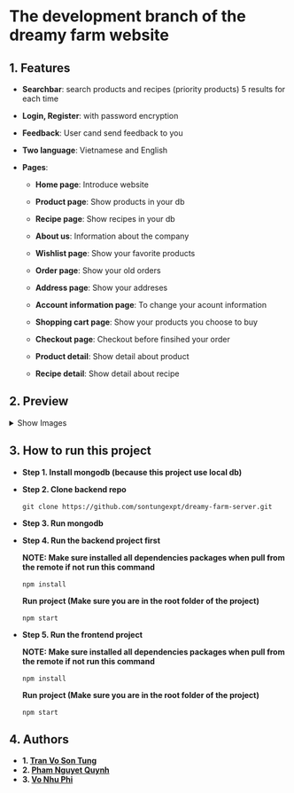 # The development branch of the dreamy farm website

## 1. Features

- **Searchbar**: search products and recipes (priority products) 5 results for
each time

- **Login, Register**: with password encryption

- **Feedback**: User cand send feedback to you

- **Two language**: Vietnamese and English

- **Pages**:

  - **Home page**: Introduce website

  - **Product page**: Show products in your db

  - **Recipe page**: Show recipes in your db

  - **About us**: Information about the company

  - **Wishlist page**: Show your favorite products

  - **Order page**: Show your old orders

  - **Address page**: Show your addreses

  - **Account information page**: To change your acount information

  - **Shopping cart page**: Show your products you choose to buy

  - **Checkout page**: Checkout before finsihed your order

  - **Product detail**: Show detail about product

  - **Recipe detail**: Show detail about recipe

## 2. Preview

<details>
  <summary>Show Images</summary>

  ![Preview 1](./gitsources/previews/dreamy_farm_1.png)
  ![Preview 2](./gitsources/previews/dreamy_farm_2.png)
  ![Preview 3](./gitsources/previews/dreamy_farm_3.png)
  ![Preview 4](./gitsources/previews/dreamy_farm_4.png)
  ![Preview 5](./gitsources/previews/dreamy_farm_5.png)
  ![Preview 6](./gitsources/previews/dreamy_farm_6.png)
  ![Preview 7](./gitsources/previews/dreamy_farm_7.png)
  ![Preview 8](./gitsources/previews/dreamy_farm_8.png)
  ![Preview 9](./gitsources/previews/dreamy_farm_9.png)
  ![Preview 10](./gitsources/previews/dreamy_farm_10.png)
  ![Preview 11](./gitsources/previews/dreamy_farm_11.png)
  ![Preview 12](./gitsources/previews/dreamy_farm_12.png)
  ![Preview 14](./gitsources/previews/dreamy_farm_14.png)
  ![Preview 15](./gitsources/previews/dreamy_farm_15.png)
  ![Preview 17](./gitsources/previews/dreamy_farm_17.png)

</details>

## 3. How to run this project

- **Step 1. Install mongodb (because this project use local db)**

- **Step 2. Clone backend repo**

  ```
  git clone https://github.com/sontungexpt/dreamy-farm-server.git
  ```

- **Step 3. Run mongodb**

- **Step 4. Run the backend project first**

  **NOTE: Make sure installed all dependencies packages when pull from the remote if not run this command**

  ```
  npm install
  ```

  **Run project (Make sure you are in the root folder of the project)**

  ```
  npm start
  ```

- **Step 5. Run the frontend project**

  **NOTE: Make sure installed all dependencies packages when pull from the remote if not run this command**

  ```
  npm install
  ```

  **Run project (Make sure you are in the root folder of the project)**

  ```
  npm start
  ```


## 4. Authors

- **1. [Tran Vo Son Tung](https://github.com/sontungexpt)**
- **2. [Pham Nguyet Quynh](https://github.com/PhamNguyetQuynh)**
- **3. [Vo Nhu Phi](https://github.com/phifin)**
